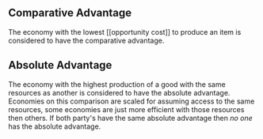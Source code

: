 ## Comparative Advantage
The economy with the lowest [[opportunity cost]] to produce an item is considered to have the comparative advantage.
## Absolute Advantage
The economy with the highest production of a good with the same resources as another is considered to have the absolute advantage. Economies on this comparison are scaled for assuming access to the same resources, some economies are just more efficient with those resources then others. If both party's have the same absolute advantage then *no one* has the absolute advantage.
